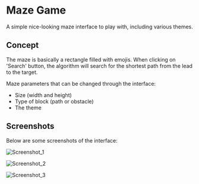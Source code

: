# Maze Game

A simple nice-looking maze interface to play with, including various themes.

## Concept

The maze is basically a rectangle filled with emojis. 
When clicking on 'Search' button, the algorithm will search for the shortest path from the lead to the target.

Maze parameters that can be changed through the interface:

* Size (width and height)
* Type of block (path or obstacle)
* The theme

## Screenshots

Below are some screenshots of the interface:

![Screenshot_1](https://github.com/helgoyat/maze-game/blob/master/screenshots/capture1.png)

![Screenshot_2](https://github.com/helgoyat/maze-game/blob/master/screenshots/capture2.png)

![Screenshot_3](https://github.com/helgoyat/maze-game/blob/master/screenshots/capture3.png)